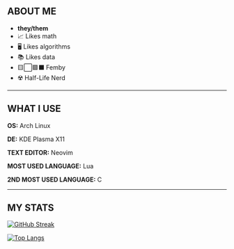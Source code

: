 ## ABOUT ME

 - **they/them**
 - 📈 Likes math
 - 🖥 Likes algorithms
 - 📚 Likes data
 - 🟨⬜🟪⬛ Femby
 - ☢️ Half-Life Nerd

***

## WHAT I USE
**OS:** Arch Linux

**DE:** KDE Plasma X11

**TEXT EDITOR:** Neovim

**MOST USED LANGUAGE:** Lua

**2ND MOST USED LANGUAGE:** C

***

## MY STATS

[![GitHub Streak](https://github-readme-streak-stats.herokuapp.com?user=x-xxoa&theme=highcontrast)](https://git.io/streak-stats)

[![Top Langs](https://github-readme-stats.vercel.app/api/top-langs/?username=x-xxoa&layout=compact&theme=vision-friendly-dark)](https://github.com/anuraghazra/github-readme-stats)
